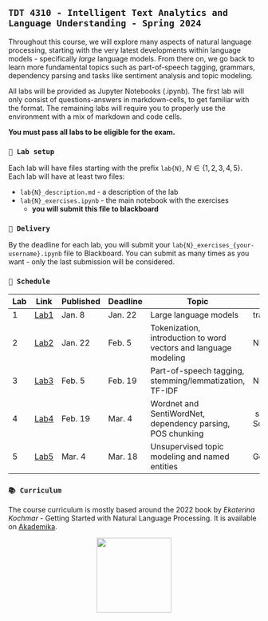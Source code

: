 ## `TDT 4310 - Intelligent Text Analytics and Language Understanding - Spring 2024`

Throughout this course, we will explore many aspects of natural language processing, starting with the very latest developments within language models - specifically *large* language models. From there on, we go back to learn more fundamental topics such as part-of-speech tagging, grammars, dependency parsing and tasks like sentiment analysis and topic modeling.

All labs will be provided as Jupyter Notebooks (.ipynb). The first lab will only consist of questions-answers in markdown-cells, to get familiar with the format. The remaining labs will require you to properly use the environment with a mix of markdown and code cells.

**You must pass all labs to be eligible for the exam.**

### `🔧 Lab setup`

Each lab will have files starting with the prefix `lab{N}`, ${N} \in \{1, 2, 3, 4, 5\}$. Each lab will have at least two files:

- `lab{N}_description.md` - a description of the lab
- `lab{N}_exercises.ipynb` - the main notebook with the exercises
  - **you will submit this file to blackboard**

### `📝 Delivery`

By the deadline for each lab, you will submit your `lab{N}_exercises_{your-username}.ipynb` file to Blackboard. You can submit as many times as you want - only the last submission will be considered.

### `📆 Schedule`

| Lab | Link | Published | Deadline | Topic | Libraries | Chapters |
| - | - | - | - | - | - | - |
| 1 | [Lab1](labs/lab1/lab1_exercises.ipynb) | Jan. 8 | Jan. 22 | Large language models | transformers | - |
| 2 | [Lab2](labs/lab2/lab2_exercises.ipynb) | Jan. 22 | Feb. 5 | Tokenization, introduction to word vectors and language modeling | NLTK | 2, 3 |
| 3 | [Lab3](labs/lab3/lab3_exercises.ipynb) | Feb. 5 | Feb. 19 | Part-of-speech tagging, stemming/lemmatization, TF-IDF | NLTK, spaCy | 4, 5, 6 |
| 4 | [Lab4](labs/lab4/lab4_exercises.ipynb) |Feb. 19 | Mar. 4 | Wordnet and SentiWordNet, dependency parsing, POS chunking | spaCy, Scikit-learn | 7, 8 |
| 5 | [Lab5](labs/lab5/lab5_exercises.ipynb) | Mar. 4 | Mar. 18 | Unsupervised topic modeling and named entities | Gensim | 9, 10, 11 |

### `📚 Curriculum`

The course curriculum is mostly based around the 2022 book by *Ekaterina Kochmar* - Getting Started with Natural Language Processing. It is available on [Akademika](https://www.akademika.no/teknologi/data-og-informasjonsteknologi/getting-started-natural-language-processing/9781617296765).

<p align="center">
    <img src="https://www.akademika.no/sites/default/files/styles/product_large/public/product_images/978/1/6/1/7/2/9/9781617296765.jpg" width=150>
</p>

